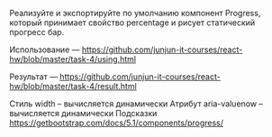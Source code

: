Реализуйте и экспортируйте по умолчанию компонент Progress, который принимает свойство percentage и рисует статический прогресс бар.

Использование — https://github.com/junjun-it-courses/react-hw/blob/master/task-4/using.html

Результат — https://github.com/junjun-it-courses/react-hw/blob/master/task-4/result.html

Стиль width – вычисляется динамически
Атрибут aria-valuenow – вычисляется динамически
Подсказки
https://getbootstrap.com/docs/5.1/components/progress/
